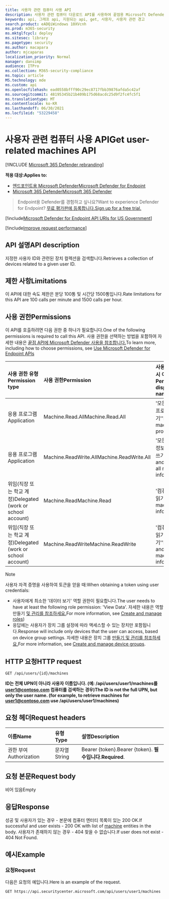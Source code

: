```yaml
---
title: 사용자 관련 컴퓨터 사용 API
description: 사용자 관련 컴퓨터 다운로드 API를 사용하여 끝점용 Microsoft Defender의 사용자 ID와 관련된 장치 컬렉션을 검색하는 방법을 학습합니다.
keywords: api, 그래프 api, 지원되는 api, get, 사용자, 사용자 관련 경고
search.product: eADQiWindows 10XVcnh
ms.prod: m365-security
ms.mktglfcycl: deploy
ms.sitesec: library
ms.pagetype: security
ms.author: macapara
author: mjcaparas
localization_priority: Normal
manager: dansimp
audience: ITPro
ms.collection: M365-security-compliance
ms.topic: article
MS.technology: mde
ms.custom: api
ms.openlocfilehash: ead0558bfff90c29ec8717fbb39876afda5c42af
ms.sourcegitcommit: 48195345b21b409b175d68acdc25d9f2fc4fc5f1
ms.translationtype: MT
ms.contentlocale: ko-KR
ms.lasthandoff: 06/30/2021
ms.locfileid: "53229458"
---
```

# <a name="get-user-related-machines-api"></a><span data-ttu-id="2c1dd-104">사용자 관련 컴퓨터 사용 API</span><span class="sxs-lookup"><span data-stu-id="2c1dd-104">Get user-related machines API</span></span>

[!INCLUDE [Microsoft 365 Defender rebranding](../../includes/microsoft-defender.md)]

<span data-ttu-id="2c1dd-105">**적용 대상:**</span><span class="sxs-lookup"><span data-stu-id="2c1dd-105">**Applies to:**</span></span>
- [<span data-ttu-id="2c1dd-106">엔드포인트용 Microsoft Defender</span><span class="sxs-lookup"><span data-stu-id="2c1dd-106">Microsoft Defender for Endpoint</span></span>](https://go.microsoft.com/fwlink/p/?linkid=2154037)
- [<span data-ttu-id="2c1dd-107">Microsoft 365 Defender</span><span class="sxs-lookup"><span data-stu-id="2c1dd-107">Microsoft 365 Defender</span></span>](https://go.microsoft.com/fwlink/?linkid=2118804)

> <span data-ttu-id="2c1dd-108">Endpoint용 Defender를 경험하고 싶나요?</span><span class="sxs-lookup"><span data-stu-id="2c1dd-108">Want to experience Defender for Endpoint?</span></span> [<span data-ttu-id="2c1dd-109">무료 평가판에 등록합니다.</span><span class="sxs-lookup"><span data-stu-id="2c1dd-109">Sign up for a free trial.</span></span>](https://www.microsoft.com/microsoft-365/windows/microsoft-defender-atp?ocid=docs-wdatp-exposedapis-abovefoldlink)


[!include[Microsoft Defender for Endpoint API URIs for US Government](../../includes/microsoft-defender-api-usgov.md)]

[!include[Improve request performance](../../includes/improve-request-performance.md)]

## <a name="api-description"></a><span data-ttu-id="2c1dd-110">API 설명</span><span class="sxs-lookup"><span data-stu-id="2c1dd-110">API description</span></span>
<span data-ttu-id="2c1dd-111">지정한 사용자 ID와 관련된 장치 컬렉션을 검색합니다.</span><span class="sxs-lookup"><span data-stu-id="2c1dd-111">Retrieves a collection of devices related to a given user ID.</span></span>

## <a name="limitations"></a><span data-ttu-id="2c1dd-112">제한 사항</span><span class="sxs-lookup"><span data-stu-id="2c1dd-112">Limitations</span></span>

<span data-ttu-id="2c1dd-113">이 API에 대한 속도 제한은 분당 100통 및 시간당 1500통입니다.</span><span class="sxs-lookup"><span data-stu-id="2c1dd-113">Rate limitations for this API are 100 calls per minute and 1500 calls per hour.</span></span>

## <a name="permissions"></a><span data-ttu-id="2c1dd-114">사용 권한</span><span class="sxs-lookup"><span data-stu-id="2c1dd-114">Permissions</span></span>

<span data-ttu-id="2c1dd-115">이 API를 호출하려면 다음 권한 중 하나가 필요합니다.</span><span class="sxs-lookup"><span data-stu-id="2c1dd-115">One of the following permissions is required to call this API.</span></span> <span data-ttu-id="2c1dd-116">사용 권한을 선택하는 방법을 포함하여 자세한 내용은 [끝점 API에 Microsoft Defender 사용을 참조합니다.](apis-intro.md)</span><span class="sxs-lookup"><span data-stu-id="2c1dd-116">To learn more, including how to choose permissions, see [Use Microsoft Defender for Endpoint APIs](apis-intro.md)</span></span>

<span data-ttu-id="2c1dd-117">사용 권한 유형</span><span class="sxs-lookup"><span data-stu-id="2c1dd-117">Permission type</span></span> |<span data-ttu-id="2c1dd-118">사용 권한</span><span class="sxs-lookup"><span data-stu-id="2c1dd-118">Permission</span></span>|<span data-ttu-id="2c1dd-119">사용 권한 표시 이름</span><span class="sxs-lookup"><span data-stu-id="2c1dd-119">Permission display name</span></span>
:---|:---|:---
<span data-ttu-id="2c1dd-120">응용 프로그램</span><span class="sxs-lookup"><span data-stu-id="2c1dd-120">Application</span></span> |<span data-ttu-id="2c1dd-121">Machine.Read.All</span><span class="sxs-lookup"><span data-stu-id="2c1dd-121">Machine.Read.All</span></span>|<span data-ttu-id="2c1dd-122">'모든 컴퓨터 프로필 읽기'</span><span class="sxs-lookup"><span data-stu-id="2c1dd-122">'Read all machine profiles'</span></span>
<span data-ttu-id="2c1dd-123">응용 프로그램</span><span class="sxs-lookup"><span data-stu-id="2c1dd-123">Application</span></span> |<span data-ttu-id="2c1dd-124">Machine.ReadWrite.All</span><span class="sxs-lookup"><span data-stu-id="2c1dd-124">Machine.ReadWrite.All</span></span> |<span data-ttu-id="2c1dd-125">'모든 컴퓨터 정보 읽기 및 쓰기'</span><span class="sxs-lookup"><span data-stu-id="2c1dd-125">'Read and write all machine information'</span></span>
<span data-ttu-id="2c1dd-126">위임(직장 또는 학교 계정)</span><span class="sxs-lookup"><span data-stu-id="2c1dd-126">Delegated (work or school account)</span></span> | <span data-ttu-id="2c1dd-127">Machine.Read</span><span class="sxs-lookup"><span data-stu-id="2c1dd-127">Machine.Read</span></span> | <span data-ttu-id="2c1dd-128">'컴퓨터 정보 읽기'</span><span class="sxs-lookup"><span data-stu-id="2c1dd-128">'Read machine information'</span></span>
<span data-ttu-id="2c1dd-129">위임(직장 또는 학교 계정)</span><span class="sxs-lookup"><span data-stu-id="2c1dd-129">Delegated (work or school account)</span></span> | <span data-ttu-id="2c1dd-130">Machine.ReadWrite</span><span class="sxs-lookup"><span data-stu-id="2c1dd-130">Machine.ReadWrite</span></span> | <span data-ttu-id="2c1dd-131">'컴퓨터 정보 읽기 및 쓰기'</span><span class="sxs-lookup"><span data-stu-id="2c1dd-131">'Read and write machine information'</span></span>

> [!NOTE]
> <span data-ttu-id="2c1dd-132">사용자 자격 증명을 사용하여 토큰을 얻을 때:</span><span class="sxs-lookup"><span data-stu-id="2c1dd-132">When obtaining a token using user credentials:</span></span>
>
> - <span data-ttu-id="2c1dd-133">사용자에게 최소한 '데이터 보기' 역할 권한이 필요합니다.</span><span class="sxs-lookup"><span data-stu-id="2c1dd-133">The user needs to have at least the following role permission: 'View Data'.</span></span> <span data-ttu-id="2c1dd-134">자세한 내용은 역할 만들기 [및 관리를 참조하세요.](user-roles.md)</span><span class="sxs-lookup"><span data-stu-id="2c1dd-134">For more information, see [Create and manage roles](user-roles.md))</span></span>
> - <span data-ttu-id="2c1dd-135">응답에는 사용자가 장치 그룹 설정에 따라 액세스할 수 있는 장치만 포함됩니다.</span><span class="sxs-lookup"><span data-stu-id="2c1dd-135">Response will include only devices that the user can access, based on device group settings.</span></span> <span data-ttu-id="2c1dd-136">자세한 내용은 장치 그룹 [만들기 및 관리를 참조하세요.](machine-groups.md)</span><span class="sxs-lookup"><span data-stu-id="2c1dd-136">For more information, see [Create and manage device groups](machine-groups.md).</span></span>

## <a name="http-request"></a><span data-ttu-id="2c1dd-137">HTTP 요청</span><span class="sxs-lookup"><span data-stu-id="2c1dd-137">HTTP request</span></span>

```http
GET /api/users/{id}/machines
```

<span data-ttu-id="2c1dd-138">**ID는 전체 UPN이 아니라 사용자 이름입니다. (예: /api/users/user1/machines를 user1@contoso.com 컴퓨터를 검색하는 경우)**</span><span class="sxs-lookup"><span data-stu-id="2c1dd-138">**The ID is not the full UPN, but only the user name. (for example, to retrieve machines for user1@contoso.com use /api/users/user1/machines)**</span></span>

## <a name="request-headers"></a><span data-ttu-id="2c1dd-139">요청 헤더</span><span class="sxs-lookup"><span data-stu-id="2c1dd-139">Request headers</span></span>

<span data-ttu-id="2c1dd-140">이름</span><span class="sxs-lookup"><span data-stu-id="2c1dd-140">Name</span></span> | <span data-ttu-id="2c1dd-141">유형</span><span class="sxs-lookup"><span data-stu-id="2c1dd-141">Type</span></span> | <span data-ttu-id="2c1dd-142">설명</span><span class="sxs-lookup"><span data-stu-id="2c1dd-142">Description</span></span>
:---|:---|:---
<span data-ttu-id="2c1dd-143">권한 부여</span><span class="sxs-lookup"><span data-stu-id="2c1dd-143">Authorization</span></span> | <span data-ttu-id="2c1dd-144">문자열</span><span class="sxs-lookup"><span data-stu-id="2c1dd-144">String</span></span> | <span data-ttu-id="2c1dd-145">Bearer {token}.</span><span class="sxs-lookup"><span data-stu-id="2c1dd-145">Bearer {token}.</span></span> <span data-ttu-id="2c1dd-146">**필수입니다**.</span><span class="sxs-lookup"><span data-stu-id="2c1dd-146">**Required**.</span></span>

## <a name="request-body"></a><span data-ttu-id="2c1dd-147">요청 본문</span><span class="sxs-lookup"><span data-stu-id="2c1dd-147">Request body</span></span>

<span data-ttu-id="2c1dd-148">비어 있음</span><span class="sxs-lookup"><span data-stu-id="2c1dd-148">Empty</span></span>

## <a name="response"></a><span data-ttu-id="2c1dd-149">응답</span><span class="sxs-lookup"><span data-stu-id="2c1dd-149">Response</span></span>

<span data-ttu-id="2c1dd-150">성공 및 사용자가 있는 경우 - 본문에 [](machine.md) 컴퓨터 엔터티 목록이 있는 200 OK.</span><span class="sxs-lookup"><span data-stu-id="2c1dd-150">If successful and user exists - 200 OK with list of [machine](machine.md) entities in the body.</span></span> <span data-ttu-id="2c1dd-151">사용자가 존재하지 않는 경우 - 404 찾을 수 없습니다.</span><span class="sxs-lookup"><span data-stu-id="2c1dd-151">If user does not exist - 404 Not Found.</span></span>

## <a name="example"></a><span data-ttu-id="2c1dd-152">예시</span><span class="sxs-lookup"><span data-stu-id="2c1dd-152">Example</span></span>

### <a name="request"></a><span data-ttu-id="2c1dd-153">요청</span><span class="sxs-lookup"><span data-stu-id="2c1dd-153">Request</span></span>

<span data-ttu-id="2c1dd-154">다음은 요청의 예입니다.</span><span class="sxs-lookup"><span data-stu-id="2c1dd-154">Here is an example of the request.</span></span>

```http
GET https://api.securitycenter.microsoft.com/api/users/user1/machines
```
